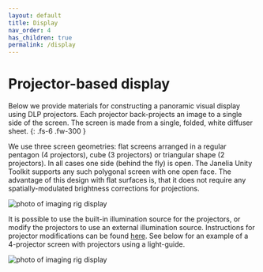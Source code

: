 ```yaml
---
layout: default
title: Display
nav_order: 4
has_children: true
permalink: /display
---
```

# Projector-based display

Below we provide materials for constructing a panoramic visual display using DLP projectors. Each projector back-projects an image to a single side of the screen. The screen is made from a single, folded, white diffuser sheet.
{: .fs-6 .fw-300 }

We use three screen geometries: flat screens arranged in a regular pentagon (4 projectors), cube (3 projectors) or triangular shape (2 projectors). In all cases one side (behind the fly) is open. The Janelia Unity Toolkit supports any such polygonal screen with one open face. The advantage of this design with flat surfaces is, that it does not require any spatially-modulated brightness corrections for projections.

![photo of imaging rig display](https://hjmh.github.io/ethoVR/assets/screen_styles.jpg)

It is possible to use the built-in illumination source for the projectors, or modify the projectors to use an external illumination source. Instructions for projector modifications can be found [here](projector-mod). See below for an example of a 4-projector screen with projectors using a light-guide.

![photo of imaging rig display](https://hjmh.github.io/ethoVR/assets/display/imagingRig_projectors_photo.jpg)
